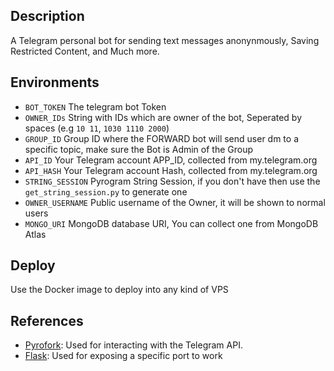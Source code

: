 ## Description
A Telegram personal bot for sending text messages anonynmously, Saving Restricted Content, and Much more.

## Environments
- `BOT_TOKEN` The telegram bot Token
- `OWNER_IDs` String with IDs which are owner of the bot, Seperated by spaces (e.g `10 11`, `1030 1110 2000`)
- `GROUP_ID` Group ID where the FORWARD bot will send user dm to a specific topic, make sure the Bot is Admin of the Group
- `API_ID` Your Telegram account APP_ID, collected from my.telegram.org
- `API_HASH` Your Telegram account Hash, collected from my.telegram.org
- `STRING_SESSION` Pyrogram String Session, if you don't have then use the `get_string_session.py` to generate one
- `OWNER_USERNAME` Public username of the Owner, it will be shown to normal users
- `MONGO_URI` MongoDB database URI, You can collect one from MongoDB Atlas


## Deploy
Use the Docker image to deploy into any kind of VPS

## References
- [Pyrofork](https://github.com/Mayuri-Chan/pyrofork): Used for interacting with the Telegram API.
- [Flask](https://github.com/pallets/flask): Used for exposing a specific port to work